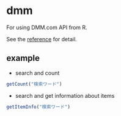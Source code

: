 # dmm
For using DMM.com API from R.

See the [reference](https://affiliate.dmm.com/api/reference/r18/digital/all/) for detail.

## example

- search and count

```r
getCount("検索ワード")
```

- search and get information about items

```r
getItemInfo("検索ワード")
```
